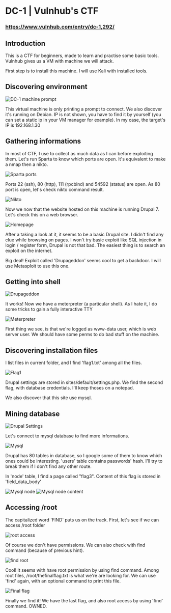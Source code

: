 DC-1 | Vulnhub's CTF
====================

### https://www.vulnhub.com/entry/dc-1,292/

## Introduction

This is a CTF for beginners, made to learn and practise some basic tools.
Vulnhub gives us a VM with machine we will attack.

First step is to install this machine.
I will use Kali with installed tools.

## Discovering environment

![DC-1 machine prompt](screenshots/1.jpg)

This virtual machine is only printing a prompt to connect. We also discover it's running on Debian.
IP is not shown, you have to find it by yourself (you can set a static ip in your VM manager for example).
In my case, the target's IP is 192.168.1.30

## Gathering informations

In most of CTF, I use to collect as much data as I can before exploiting them.
Let's run Sparta to know which ports are open. It's equivalent to make a nmap then a nikto.

![Sparta ports](screenshots/2.jpg)

Ports 22 (ssh), 80 (http), 111 (rpcbind) and 54592 (status) are open.
As 80 port is open, let's check nikto command result.

![Nikto](screenshots/3.jpg)

Now we now that the website hosted on this machine is running Drupal 7.
Let's check this on a web browser.

![Homepage](screenshots/4.jpg)

After a taking a look at it, it seems to be a basic Drupal site. I didn't find any clue while browsing on pages. I won't try basic exploit like SQL injection in login / register form, Drupal is not that bad. The easiest thing is to search an exploit on the internet.

Big deal! Exploit called 'Drupageddon' seems cool to get a backdoor. I will use Metasploit to use this one.

## Getting into shell

![Drupageddon](screenshots/5.jpg)

It works! Now we have a meterpreter (a particular shell). As I hate it, I do some tricks to gain a fully interactive TTY

![Meterpreter](screenshots/6.jpg)

First thing we see, is that we're logged as www-data user, which is web server user. We should have some perms to do bad stuff on the machine.

## Discovering installation files

I list files in current folder, and I find 'flag1.txt' among all the files.

![Flag1](screenshots/7.jpg)

Drupal settings are stored in sites/default/settings.php. We find the second flag, with database credentials. I'll keep thoses on a notepad.

We also discover that this site use mysql.

## Mining database

![Drupal Settings](screenshots/8.jpg)

Let's connect to mysql database to find more informations.

![Mysql](screenshots/9.jpg)

Drupal has 80 tables in database, so I google some of them to know which ones could be interesting. 'users' table contains passwords' hash. I'll try to break them if I don't find any other route.

In 'node' table, I find a page called "flag3". Content of this flag is stored in 'field_data_body'

![Mysql node](screenshots/10.jpg)
![Mysql node content](screenshots/11.jpg)

## Accessing /root

The capitalized word 'FIND' puts us on the track.
First, let's see if we can access /root folder

![root access](screenshots/12.jpg)

Of course we don't have permissions. We can also check with find command (because of previous hint).

![find root](screenshots/13.jpg)

Cool! It seems with have root permission by using find command.
Among root files, /root/thefinalflag.txt is what we're are looking for.
We can use 'find' again, with an optional command to print this file.

![Final flag](screenshots/14.jpg)

Finally we find it! We have the last flag, and also root access by using 'find' command.
OWNED.

 




